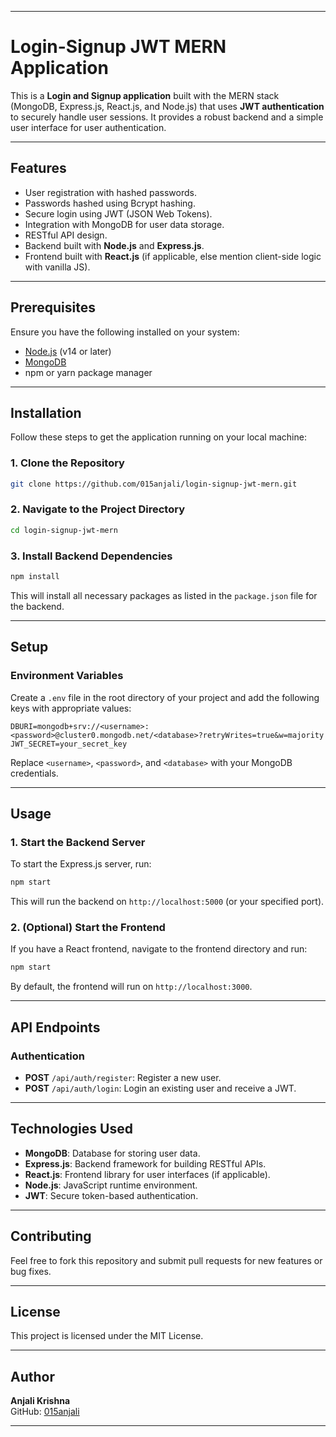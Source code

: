 
---

# Login-Signup JWT MERN Application

This is a **Login and Signup application** built with the MERN stack (MongoDB, Express.js, React.js, and Node.js) that uses **JWT authentication** to securely handle user sessions. It provides a robust backend and a simple user interface for user authentication.

---

## Features

- User registration with hashed passwords.
- Passwords hashed using Bcrypt hashing.
- Secure login using JWT (JSON Web Tokens).
- Integration with MongoDB for user data storage.
- RESTful API design.
- Backend built with **Node.js** and **Express.js**.
- Frontend built with **React.js** (if applicable, else mention client-side logic with vanilla JS).

---

## Prerequisites

Ensure you have the following installed on your system:

- [Node.js](https://nodejs.org/) (v14 or later)
- [MongoDB](https://www.mongodb.com/)
- npm or yarn package manager

---

## Installation

Follow these steps to get the application running on your local machine:

### 1. Clone the Repository

```bash
git clone https://github.com/015anjali/login-signup-jwt-mern.git
```

### 2. Navigate to the Project Directory

```bash
cd login-signup-jwt-mern
```

### 3. Install Backend Dependencies

```bash
npm install
```

This will install all necessary packages as listed in the `package.json` file for the backend.

---

## Setup

### Environment Variables

Create a `.env` file in the root directory of your project and add the following keys with appropriate values:

```env
DBURI=mongodb+srv://<username>:<password>@cluster0.mongodb.net/<database>?retryWrites=true&w=majority
JWT_SECRET=your_secret_key
```

Replace `<username>`, `<password>`, and `<database>` with your MongoDB credentials.

---

## Usage

### 1. Start the Backend Server

To start the Express.js server, run:

```bash
npm start
```

This will run the backend on `http://localhost:5000` (or your specified port).

### 2. (Optional) Start the Frontend

If you have a React frontend, navigate to the frontend directory and run:

```bash
npm start
```

By default, the frontend will run on `http://localhost:3000`.

---

## API Endpoints

### Authentication

- **POST** `/api/auth/register`: Register a new user.
- **POST** `/api/auth/login`: Login an existing user and receive a JWT.

---

## Technologies Used

- **MongoDB**: Database for storing user data.
- **Express.js**: Backend framework for building RESTful APIs.
- **React.js**: Frontend library for user interfaces (if applicable).
- **Node.js**: JavaScript runtime environment.
- **JWT**: Secure token-based authentication.

---

## Contributing

Feel free to fork this repository and submit pull requests for new features or bug fixes.

---

## License

This project is licensed under the MIT License.

---

## Author

**Anjali Krishna**  
GitHub: [015anjali](https://github.com/015anjali)

---
